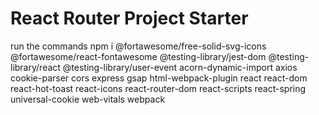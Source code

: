 # React Router Project Starter
run the commands
npm i @fortawesome/free-solid-svg-icons @fortawesome/react-fontawesome @testing-library/jest-dom @testing-library/react @testing-library/user-event acorn-dynamic-import axios cookie-parser cors express gsap html-webpack-plugin react react-dom react-hot-toast react-icons react-router-dom react-scripts react-spring universal-cookie web-vitals webpack
